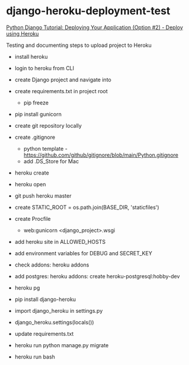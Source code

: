 # django-heroku-deployment-test
[Python Django Tutorial: Deploying Your Application (Option #2) - Deploy using Heroku](https://www.youtube.com/watch?v=6DI_7Zja8Zc)

Testing and documenting steps to upload project to Heroku


- install heroku
- login to heroku from CLI
- create Django project and navigate into
- create requirements.txt in project root
    - pip freeze
- pip install gunicorn
- create git repository locally
- create .gitignore
    - python template - https://github.com/github/gitignore/blob/main/Python.gitignore
    - add .DS_Store for Mac

- heroku create <appname>
- heroku open


- git push heroku master

- create STATIC_ROOT = os.path.join(BASE_DIR, 'staticfiles')

- create Procfile
    - web:gunicorn <django_project>.wsgi

- add heroku site in ALLOWED_HOSTS


- add environment variables for DEBUG and SECRET_KEY

- check addons: heroku addons
- add postgres: heroku addons: create heroku-postgresql:hobby-dev
- heroku pg


- pip install django-heroku
- import django_heroku in settings.py
- django_heroku.settings(locals())


- update requirements.txt
- heroku run python manage.py migrate
- heroku run bash
